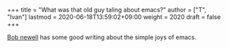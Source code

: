 +++
title = "What was that old guy taling about emacs?"
author = ["T", "Ivan"]
lastmod = 2020-06-18T13:59:02+09:00
weight = 2020
draft = false
+++

[Bob newell](http://www.bobnewell.net/publish/35years/index.html) has some good writing about the simple joys of emacs.

